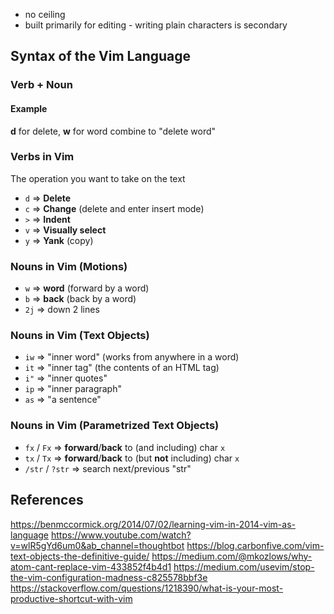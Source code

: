 - no ceiling
- built primarily for editing - writing plain characters is secondary


## Syntax of the Vim Language
### Verb + Noun
#### Example
**d** for delete,
**w** for word
combine to "delete word"

### Verbs in Vim
The operation you want to take on the text
- `d` => **Delete**
- `c` => **Change** (delete and enter insert mode)
- `>` => **Indent**
- `v` => **Visually select**
- `y` => **Yank** (copy)

### Nouns in Vim (Motions)
- `w` => **word** (forward by a word)
- `b` => **back** (back by a word)
- `2j` => down 2 lines

### Nouns in Vim (Text Objects)
- `iw` => "inner word" (works from anywhere in a word)
- `it` => "inner tag" (the contents of an HTML tag)
- `i"` => "inner quotes"
- `ip` => "inner paragraph"
- `as` => "a sentence"

### Nouns in Vim (Parametrized Text Objects)
- `fx` / `Fx` => **forward**/**back** to (and including) char `x`
- `tx` / `Tx` => **forward**/**back** to (but **not** including) char `x`
- `/str` / `?str` => search next/previous "str"

## References
https://benmccormick.org/2014/07/02/learning-vim-in-2014-vim-as-language
https://www.youtube.com/watch?v=wlR5gYd6um0&ab_channel=thoughtbot
https://blog.carbonfive.com/vim-text-objects-the-definitive-guide/
https://medium.com/@mkozlows/why-atom-cant-replace-vim-433852f4b4d1
https://medium.com/usevim/stop-the-vim-configuration-madness-c825578bbf3e
https://stackoverflow.com/questions/1218390/what-is-your-most-productive-shortcut-with-vim
